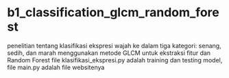 # b1_classification_glcm_random_forest
penelitian tentang klasifikasi ekspresi wajah ke dalam tiga kategori: senang, sedih, dan marah menggunakan metode GLCM untuk ekstraksi fitur dan Random Forest
file klasifikasi_ekspresi.py adalah training dan testing model, file main.py adalah file websitenya
